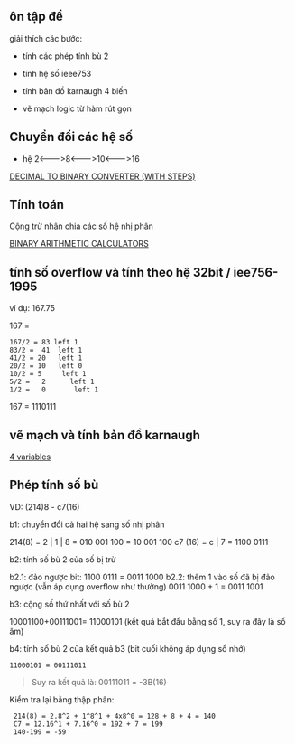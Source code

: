 ## ôn  tập đề

giải thích các bước:

- tính các phép tính bù 2 

- tính hệ số ieee753

- tính bản đồ karnaugh 4 biến 

- vẽ mạch logic từ hàm rút gọn 
## Chuyển đổi các hệ số 

- hệ 2<--->8<--->10<--->16

[DECIMAL TO BINARY CONVERTER (WITH STEPS)](https://madformath.com/calculators/basic-math/base-converters/decimal-to-binary-converter-with-steps/decimal-to-binary-converter-with-steps)

## Tính toán

Cộng trừ nhân chia các số hệ nhị phân

[BINARY ARITHMETIC CALCULATORS](https://madformath.com/calculators/digital-systems/binary-arithmetic/binary-arithmetic-calculators)

## tính số overflow và tính theo hệ 32bit / iee756-1995

ví dụ: 167.75

167 = 
```
167/2 = 83 left 1
83/2 =  41  left 1
41/2 = 20   left 1
20/2 = 10   left 0
10/2 = 5     left 1
5/2 =   2      left 1
1/2 =   0       left 1 
```
167 = 1110111


## vẽ mạch và tính bản đồ karnaugh 

[4 variables](http://www.32x8.com/var4.html)

## Phép tính số bù

VD: (214)8 - c7(16)

b1: chuyển đổi cả hai hệ sang số nhị phân 

 214(8) = 2 | 1 | 8 = 010 001 100 = 10 001 100
 c7 (16) = c | 7 = 1100 0111

b2: tính số bù 2 của số bị trừ 

 b2.1: đảo ngược bit: 
	 1100 0111 = 0011 1000
 b2.2: thêm 1 vào số đã bị đảo ngược (vẫn áp dụng overflow như thường) 
	0011 1000 + 1 = 0011 1001

b3: cộng số thứ nhất với số bù 2
 
 10001100+00111001= 11000101
 (kết quả bắt đầu bằng số 1, suy ra đây là số âm)

b4: tính số bù 2 của kết quả b3 (bit cuối không áp dụng số nhớ)

 `11000101 = 00111011 `
 
>Suy ra kết quả là: 00111011 = -3B(16)

Kiểm tra lại bằng thập phân: 
```
 214(8) = 2.8^2 + 1^8^1 + 4x8^0 = 128 + 8 + 4 = 140
 C7 = 12.16^1 + 7.16^0 = 192 + 7 = 199
 140-199 = -59
 
``` 
